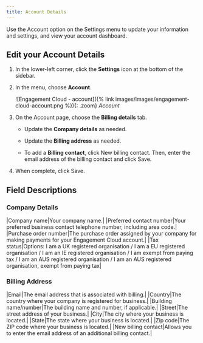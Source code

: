 ```yaml
---
title: Account Details
---
```


Use the Account option on the Settings menu to update your information and settings, and view your account dashboard.

## Edit your Account Details

1. In the lower-left corner, click the **Settings** icon at the bottom of the sidebar.

1. In the menu, choose **Account**.

    ![Engagement Cloud - account]({% link images/images/engagement-cloud-account.png %}){: .zoom}
    _Account_

1. On the Account page, choose the **Billing details** tab.

    - Update the **Company details** as needed.

    - Update the **Billing address** as needed.

    - To add a **Billing contact**, click <span class="btn">New billing contact</span>. Then, enter the email address of the billing contact and click <span class="btn">Save</span>.

1. When complete, click <span class="btn">Save</span>.

## Field Descriptions

### Company Details

|Company name|Your company name.|
|Preferred contact number|Your preferred business contact telephone number, including area code.|
|Purchase order number|The purchase order assigned by your company for making payments for your Engagement Cloud account.|
|Tax status|Options: I am a UK registered organisation / I am a EU registered organisation / I am an IE registered organisation / I am exempt from paying tax / I am an AUS registered organisation / I am an AUS registered organisation, exempt from paying tax|

### Billing Address

|Email|The email address that is associated with billing.|
|Country|The country where your company is registered for business.|
|Building name/number|The building name and number, if applicable.|
|Street|The street address of your business.|
|City|The city where your business is located.|
|State|The state where your business is located.|
|Zip code|The ZIP code where your business is located.|
|New billing contact|Allows you to enter the email address of an additional billing contact.|
